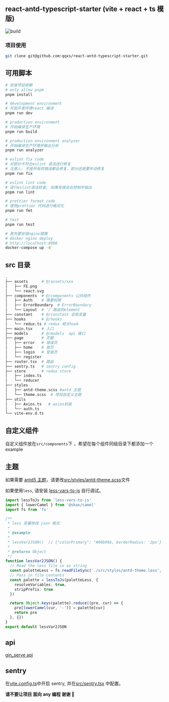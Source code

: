 ## react-antd-typescript-starter (vite + react + ts 模版)

![build](https://github.com/qqxs/react-antd-typescript-starter/workflows/build/badge.svg)

### 项目使用

```sh
git clone git@github.com:qqxs/react-antd-typescript-starter.git
```

## 可用脚本

```sh
# 安装项目依赖
# only allow pnpm
pnpm install

# development environment
# 开启开发环境react 编译
pnpm run dev

# production environment
# 开始编译生产环境
pnpm run build

# production environment analyzer
# 开始编译生产环境并输出分析
pnpm run analyzer

# eslint fix code
# 对部分不符合eslint 语法进行修复
# 注意⚠️: 不是所有的错误都会修复，部分还是要手动修复
pnpm run fix

# eslint lint code
# 进行eslint语法检查, 如果有错会在控制中指出
pnpm run lint

# prettier format code
# 使用prettier 代码进行格式化
pnpm run fmt

# test
pnpm run test

# 首先要安装nginx镜像
# docker nginx deploy
# http://localhost:8000
docker-compose up -d
```

## src 目录

```bash
.
├── assets      # @/assets/xxx
│   ├── FE.png
│   └── react.svg
├── components  # @/components 公共组件
│   ├── Auth    # 需要权限
│   ├── ErrorBoundary  # ErrorBoundary
│   └── Layout  # `/`路由的element
├── constant    # @/constant 全局变量
├── hooks       # @/hooks
│   └── redux.ts # redux 相关hook
├── main.tsx    # 入口
├── models      # @/models  api 接口
├── page        # 页面
│   ├── error   # 错误页
│   ├── home    # 首页
│   ├── login   # 登录页
│   └── register
├── router.tsx  # 路由
├── sentry.ts   # sentry config
├── store       # redux store
│   ├── index.ts
│   └── reducer
├── styles
│   ├── antd-theme.scss #antd 主题
│   └── theme.scss  # 项目自定义主题
├── utils
│   ├── Axios.ts   # axios封装
│   └── auth.ts
└── vite-env.d.ts
```

## 自定义组件

自定义组件放在`src/components`下 ，希望在每个组件同级目录下都添加一个 example

## 主题

如果需要 [antd5 主题](https://ant.design/docs/react/customize-theme-cn)，请更改[src/styles/antd-theme.scss](./src/styles/antd-theme.scss)文件

如果使用`less`, 请安装 [less-vars-to-js](https://www.npmjs.com/package/less-vars-to-js) 自行调试。

```ts
import lessToJs from 'less-vars-to-js'
import { lowerCamel } from '@skax/camel'
import fs from 'fs'

/**
 * less 变量转成 json 格式
 *
 * @example
 *
 * lessVar2JSON()  // {"colorPrimary": "#00b96b, borderRadius: '2px'}
 *
 * @returns Object
 */
function lessVar2JSON() {
  // Read the less file in as string
  const paletteLess = fs.readFileSync('./src/styles/antd-theme.less', 'utf-8')
  // Pass in file contents
  const palette = lessToJs(paletteLess, {
    resolveVariables: true,
    stripPrefix: true
  })

  return Object.keys(palette).reduce((pre, cur) => {
    pre[lowerCamel(cur, '-')] = palette[cur]
    return pre
  }, {})
}
export default lessVar2JSON
```

## api

[gin_serve api](https://github.com/freeshineit/gin_serve)

## sentry

在[vite.config.ts](./vite.config.ts)中开启 sentry, 并在[src/sentry.tsx](./src/sentry.ts) 中配置。

**请不要让项目 面向 any 编程 谢谢 🙏**
